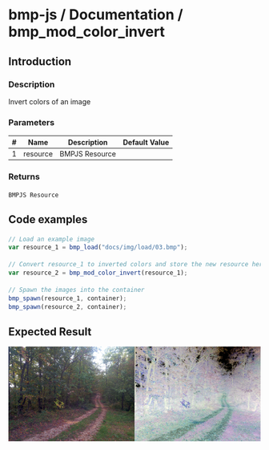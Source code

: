 # bmp-js / Documentation / bmp_mod_color_invert
## Introduction

### Description

Invert colors of an image

### Parameters

|#|Name|Description|Default Value|
|-|-|-|-|
|1|resource|BMPJS Resource||

### Returns
`BMPJS Resource`

## Code examples

```js
// Load an example image
var resource_1 = bmp_load("docs/img/load/03.bmp");

// Convert resource_1 to inverted colors and store the new resource here
var resource_2 = bmp_mod_color_invert(resource_1);

// Spawn the images into the container
bmp_spawn(resource_1, container);
bmp_spawn(resource_2, container);
```

## Expected Result

![expected-result](./img/013.png)
